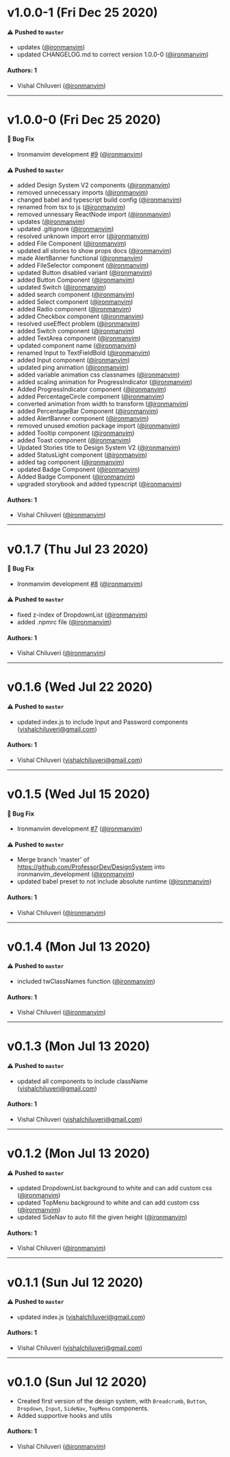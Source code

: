 # v1.0.0-1 (Fri Dec 25 2020)

#### ⚠️ Pushed to `master`

- updates ([@ironmanvim](https://github.com/ironmanvim))
- updated CHANGELOG.md to correct version 1.0.0-0 ([@ironmanvim](https://github.com/ironmanvim))

#### Authors: 1

- Vishal Chiluveri ([@ironmanvim](https://github.com/ironmanvim))

---

# v1.0.0-0 (Fri Dec 25 2020)

#### 🐛 Bug Fix

- Ironmanvim development [#9](https://github.com/ProfessorDev/DesignSystem/pull/9) ([@ironmanvim](https://github.com/ironmanvim))

#### ⚠️ Pushed to `master`

- added Design System V2 components ([@ironmanvim](https://github.com/ironmanvim))
- removed unnecessary imports ([@ironmanvim](https://github.com/ironmanvim))
- changed babel and typescript build config ([@ironmanvim](https://github.com/ironmanvim))
- renamed from tsx to js ([@ironmanvim](https://github.com/ironmanvim))
- removed unnessary ReactNode import ([@ironmanvim](https://github.com/ironmanvim))
- updates ([@ironmanvim](https://github.com/ironmanvim))
- updated .gitignore ([@ironmanvim](https://github.com/ironmanvim))
- resolved unknown import error ([@ironmanvim](https://github.com/ironmanvim))
- added File Component ([@ironmanvim](https://github.com/ironmanvim))
- updated all stories to show props docs ([@ironmanvim](https://github.com/ironmanvim))
- made AlertBanner functional ([@ironmanvim](https://github.com/ironmanvim))
- added FileSelector component ([@ironmanvim](https://github.com/ironmanvim))
- updated Button disabled variant ([@ironmanvim](https://github.com/ironmanvim))
- added Button Component ([@ironmanvim](https://github.com/ironmanvim))
- updated Switch ([@ironmanvim](https://github.com/ironmanvim))
- added search component ([@ironmanvim](https://github.com/ironmanvim))
- added Select component ([@ironmanvim](https://github.com/ironmanvim))
- added Radio component ([@ironmanvim](https://github.com/ironmanvim))
- added Checkbox component ([@ironmanvim](https://github.com/ironmanvim))
- resolved useEffect problem ([@ironmanvim](https://github.com/ironmanvim))
- added Switch component ([@ironmanvim](https://github.com/ironmanvim))
- added TextArea component ([@ironmanvim](https://github.com/ironmanvim))
- updated component name ([@ironmanvim](https://github.com/ironmanvim))
- renamed Input to TextFieldBold ([@ironmanvim](https://github.com/ironmanvim))
- added Input component ([@ironmanvim](https://github.com/ironmanvim))
- updated ping animation ([@ironmanvim](https://github.com/ironmanvim))
- added variable animation css classnames ([@ironmanvim](https://github.com/ironmanvim))
- added scaling animation for ProgressIndicator ([@ironmanvim](https://github.com/ironmanvim))
- Added ProgressIndicator component ([@ironmanvim](https://github.com/ironmanvim))
- added PercentageCircle component ([@ironmanvim](https://github.com/ironmanvim))
- converted animation from width to transform ([@ironmanvim](https://github.com/ironmanvim))
- added PercentageBar Component ([@ironmanvim](https://github.com/ironmanvim))
- added AlertBanner component ([@ironmanvim](https://github.com/ironmanvim))
- removed unused emotion package import ([@ironmanvim](https://github.com/ironmanvim))
- added Tooltip component ([@ironmanvim](https://github.com/ironmanvim))
- added Toast component ([@ironmanvim](https://github.com/ironmanvim))
- Updated Stories title to Design System V2 ([@ironmanvim](https://github.com/ironmanvim))
- added StatusLight component ([@ironmanvim](https://github.com/ironmanvim))
- added tag component ([@ironmanvim](https://github.com/ironmanvim))
- updated Badge Component ([@ironmanvim](https://github.com/ironmanvim))
- Added Badge Component ([@ironmanvim](https://github.com/ironmanvim))
- upgraded storybook and added typescript ([@ironmanvim](https://github.com/ironmanvim))

#### Authors: 1

- Vishal Chiluveri ([@ironmanvim](https://github.com/ironmanvim))

---

# v0.1.7 (Thu Jul 23 2020)

#### 🐛 Bug Fix

- Ironmanvim development [#8](https://github.com/ProfessorDev/DesignSystem/pull/8) ([@ironmanvim](https://github.com/ironmanvim))

#### ⚠️ Pushed to `master`

- fixed z-index of DropdownList ([@ironmanvim](https://github.com/ironmanvim))
- added .npmrc file ([@ironmanvim](https://github.com/ironmanvim))

#### Authors: 1

- Vishal Chiluveri ([@ironmanvim](https://github.com/ironmanvim))

---

# v0.1.6 (Wed Jul 22 2020)

#### ⚠️ Pushed to `master`

- updated index.js to include Input and Password components (vishalchiluveri@gmail.com)

#### Authors: 1

- Vishal Chiluveri (vishalchiluveri@gmail.com)

---

# v0.1.5 (Wed Jul 15 2020)

#### 🐛 Bug Fix

- Ironmanvim development [#7](https://github.com/ProfessorDev/DesignSystem/pull/7) ([@ironmanvim](https://github.com/ironmanvim))

#### ⚠️ Pushed to `master`

- Merge branch 'master' of https://github.com/ProfessorDev/DesignSystem into ironmanvim_development ([@ironmanvim](https://github.com/ironmanvim))
- updated babel preset to not include absolute runtime ([@ironmanvim](https://github.com/ironmanvim))

#### Authors: 1

- Vishal Chiluveri ([@ironmanvim](https://github.com/ironmanvim))

---

# v0.1.4 (Mon Jul 13 2020)

#### ⚠️ Pushed to `master`

- included twClassNames function ([@ironmanvim](https://github.com/ironmanvim))

#### Authors: 1

- Vishal Chiluveri ([@ironmanvim](https://github.com/ironmanvim))

---

# v0.1.3 (Mon Jul 13 2020)

#### ⚠️ Pushed to `master`

- updated all components to include className (vishalchiluveri@gmail.com)

#### Authors: 1

- Vishal Chiluveri (vishalchiluveri@gmail.com)

---

# v0.1.2 (Mon Jul 13 2020)

#### ⚠️ Pushed to `master`

- updated DropdownList background to white and can add custom css ([@ironmanvim](https://github.com/ironmanvim))
- updated TopMenu background to white and can add custom css ([@ironmanvim](https://github.com/ironmanvim))
- updated SideNav to auto fill the given height ([@ironmanvim](https://github.com/ironmanvim))

#### Authors: 1

- Vishal Chiluveri ([@ironmanvim](https://github.com/ironmanvim))

---

# v0.1.1 (Sun Jul 12 2020)

#### ⚠️ Pushed to `master`

- updated index.js (vishalchiluveri@gmail.com)

#### Authors: 1

- Vishal Chiluveri (vishalchiluveri@gmail.com)

---

# v0.1.0 (Sun Jul 12 2020)

- Created first version of the design system, with `Breadcrumb`, `Button`, `Dropdown`, `Input`, `SideNav`, `TopMenu` components.
- Added supportive hooks and utils

#### Authors: 1
- Vishal Chiluveri ([@ironmanvim](https://github.com/ironmanvim))
